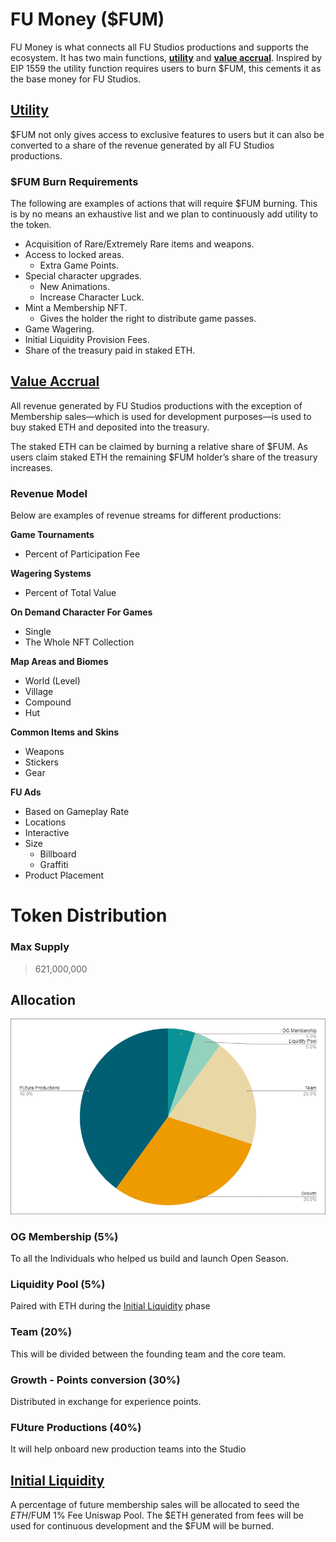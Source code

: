 # FU Money ($FUM)

FU Money is what connects all FU Studios productions and supports the ecosystem. It has two main functions, <a href="#utility">**utility**</a> and <a href="#value-accrual">**value accrual**</a>. Inspired by EIP 1559 the utility function requires users to burn $FUM, this cements it as the base money for FU Studios.

## [Utility](#utility)

$FUM not only gives access to exclusive features to users but it can also be converted to a share of the revenue generated by all FU Studios productions.

### $FUM Burn Requirements

The following are examples of actions that will require $FUM burning. This is by no means an exhaustive list and we plan to continuously add utility to the token.

- Acquisition of Rare/Extremely Rare items and weapons.
- Access to locked areas.
  - Extra Game Points.
- Special character upgrades.
  - New Animations.
  - Increase Character Luck.
- Mint a Membership NFT.
  - Gives the holder the right to distribute game passes.
- Game Wagering.
- Initial Liquidity Provision Fees.
- Share of the treasury paid in staked ETH.

## [Value Accrual](#value-accrual)

All revenue generated by FU Studios productions with the exception of Membership sales—which is used for development purposes—is used to buy staked ETH and deposited into the treasury.

The staked ETH can be claimed by burning a relative share of $FUM. As users claim staked ETH the remaining $FUM holder’s share of the treasury increases.

### Revenue Model

Below are examples of revenue streams for different productions:

**Game Tournaments**

- Percent of Participation Fee

**Wagering Systems**

- Percent of Total Value

**On Demand Character For Games**

- Single
- The Whole NFT Collection

**Map Areas and Biomes**

- World (Level)
- Village
- Compound
- Hut

**Common Items and Skins**

- Weapons
- Stickers
- Gear

**FU Ads**

- Based on Gameplay Rate
- Locations
- Interactive
- Size
  - Billboard
  - Graffiti
- Product Placement

# Token Distribution

### Max Supply

> 621,000,000

## Allocation

![Token Allocation](.gitbook/assets/pie.png)

### OG Membership (5%)

To all the Individuals who helped us build and launch Open Season.

### Liquidity Pool (5%)

Paired with ETH during the <a href="#initial-liquidity">Initial Liquidity</a> phase

### Team (20%)

This will be divided between the founding team and the core team.

### Growth - Points conversion (30%)

Distributed in exchange for experience points.

### FUture Productions (40%)

It will help onboard new production teams into the Studio

## [Initial Liquidity](#initial-liquidity)

A percentage of future membership sales will be allocated to seed the $ETH/$FUM 1% Fee Uniswap Pool. The $ETH generated from fees will be used for continuous development and the $FUM will be burned.
